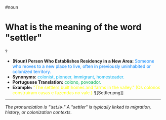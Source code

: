 #noun

# What is the meaning of the word "settler"
?
* **(Noun) Person Who Establishes Residency in a New Area:** <span style="color:rgb(0, 132, 255)">Someone who moves to a new place to live, often in previously uninhabited or colonized territory.</span>
* **Synonyms:** <span style="color:rgb(0, 176, 240)">colonist, pioneer, immigrant, homesteader.</span>
* **Portuguese Translation:** <span style="color:rgb(0, 176, 80)">colono, povoador.</span>
* **Example:** <span style="color:rgb(255, 255, 0)">"The settlers built homes and farms in the valley." (Os colonos construíram casas e fazendas no vale.)</span>
![[Settler.png]]
---
*The pronunciation is "ˈsɛt.lɚ." A "settler" is typically linked to migration, history, or colonization contexts.*
<!--SR:!2025-07-15,14,290-->
